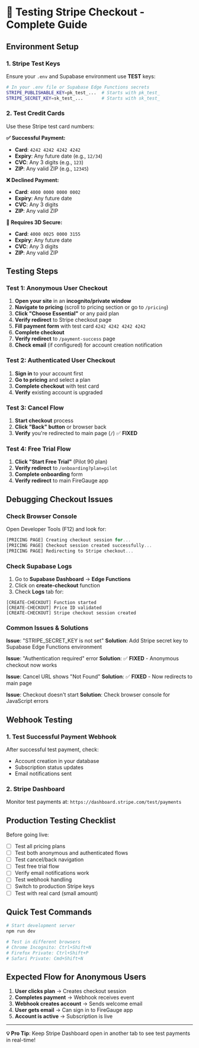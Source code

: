 # 🧪 Testing Stripe Checkout - Complete Guide

## Environment Setup

### 1. Stripe Test Keys
Ensure your `.env` and Supabase environment use **TEST** keys:

```bash
# In your .env file or Supabase Edge Functions secrets
STRIPE_PUBLISHABLE_KEY=pk_test_...  # Starts with pk_test_
STRIPE_SECRET_KEY=sk_test_...       # Starts with sk_test_
```

### 2. Test Credit Cards
Use these Stripe test card numbers:

**✅ Successful Payment:**
- **Card**: `4242 4242 4242 4242`
- **Expiry**: Any future date (e.g., `12/34`)
- **CVC**: Any 3 digits (e.g., `123`)
- **ZIP**: Any valid ZIP (e.g., `12345`)

**❌ Declined Payment:**
- **Card**: `4000 0000 0000 0002`
- **Expiry**: Any future date
- **CVC**: Any 3 digits
- **ZIP**: Any valid ZIP

**🔄 Requires 3D Secure:**
- **Card**: `4000 0025 0000 3155`
- **Expiry**: Any future date
- **CVC**: Any 3 digits
- **ZIP**: Any valid ZIP

## Testing Steps

### Test 1: Anonymous User Checkout
1. **Open your site** in an **incognito/private window**
2. **Navigate to pricing** (scroll to pricing section or go to `/pricing`)
3. **Click "Choose Essential"** or any paid plan
4. **Verify redirect** to Stripe checkout page
5. **Fill payment form** with test card `4242 4242 4242 4242`
6. **Complete checkout**
7. **Verify redirect** to `/payment-success` page
8. **Check email** (if configured) for account creation notification

### Test 2: Authenticated User Checkout
1. **Sign in** to your account first
2. **Go to pricing** and select a plan
3. **Complete checkout** with test card
4. **Verify** existing account is upgraded

### Test 3: Cancel Flow
1. **Start checkout** process
2. **Click "Back" button** or browser back
3. **Verify** you're redirected to main page (`/`) ✅ **FIXED**

### Test 4: Free Trial Flow
1. **Click "Start Free Trial"** (Pilot 90 plan)
2. **Verify redirect** to `/onboarding?plan=pilot`
3. **Complete onboarding** form
4. **Verify redirect** to main FireGauge app

## Debugging Checkout Issues

### Check Browser Console
Open Developer Tools (F12) and look for:
```javascript
[PRICING PAGE] Creating checkout session for...
[PRICING PAGE] Checkout session created successfully...
[PRICING PAGE] Redirecting to Stripe checkout...
```

### Check Supabase Logs
1. Go to **Supabase Dashboard** → **Edge Functions**
2. Click on **create-checkout** function
3. Check **Logs** tab for:
```
[CREATE-CHECKOUT] Function started
[CREATE-CHECKOUT] Price ID validated
[CREATE-CHECKOUT] Stripe checkout session created
```

### Common Issues & Solutions

**Issue**: "STRIPE_SECRET_KEY is not set"
**Solution**: Add Stripe secret key to Supabase Edge Functions environment

**Issue**: "Authentication required" error
**Solution**: ✅ **FIXED** - Anonymous checkout now works

**Issue**: Cancel URL shows "Not Found"
**Solution**: ✅ **FIXED** - Now redirects to main page

**Issue**: Checkout doesn't start
**Solution**: Check browser console for JavaScript errors

## Webhook Testing

### 1. Test Successful Payment Webhook
After successful test payment, check:
- Account creation in your database
- Subscription status updates
- Email notifications sent

### 2. Stripe Dashboard
Monitor test payments at:
`https://dashboard.stripe.com/test/payments`

## Production Testing Checklist

Before going live:
- [ ] Test all pricing plans
- [ ] Test both anonymous and authenticated flows
- [ ] Test cancel/back navigation
- [ ] Test free trial flow
- [ ] Verify email notifications work
- [ ] Test webhook handling
- [ ] Switch to production Stripe keys
- [ ] Test with real card (small amount)

## Quick Test Commands

```bash
# Start development server
npm run dev

# Test in different browsers
# Chrome Incognito: Ctrl+Shift+N
# Firefox Private: Ctrl+Shift+P
# Safari Private: Cmd+Shift+N
```

## Expected Flow for Anonymous Users

1. **User clicks plan** → Creates checkout session
2. **Completes payment** → Webhook receives event
3. **Webhook creates account** → Sends welcome email
4. **User gets email** → Can sign in to FireGauge app
5. **Account is active** → Subscription is live

---

**💡 Pro Tip**: Keep Stripe Dashboard open in another tab to see test payments in real-time! 